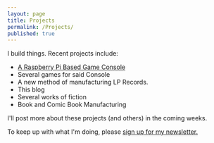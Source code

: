 ```yaml
---
layout: page
title: Projects
permalink: /Projects/
published: true
---
```






I build things. Recent projects include: 

- [A Raspberry Pi Based Game Console](/gameconsole)
- Several games for said Console
- A new method of manufacturing LP Records. 
- This blog
- Several works of fiction
- Book and Comic Book Manufacturing

I'll post more about these projects (and others) in the coming weeks. 

To keep up with what I'm doing, please [sign up for my newsletter.](http://tinyletter.com/ajroach42)
